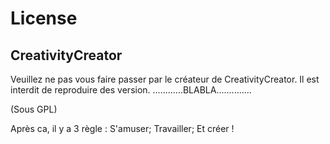 # License
## CreativityCreator
Veuillez ne pas vous faire passer par le créateur de CreativityCreator.
Il est interdit de reproduire des version.
............BLABLA..............

(Sous GPL)

Après ca, il y a 3 règle :
S'amuser;
Travailler;
Et créer !
